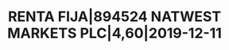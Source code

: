 ---
layout: asset
title: RENTA FIJA|894524 NATWEST MARKETS PLC|4,60|2019-12-11
isin: NL0009287614
---